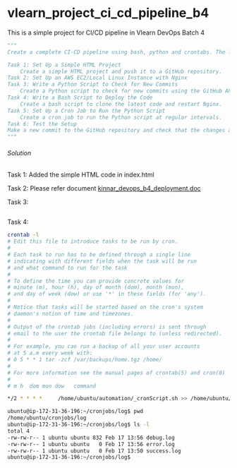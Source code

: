 # vlearn_project_ci_cd_pipeline_b4
This is a simple project for CI/CD pipeline in Vlearn DevOps Batch 4
```python
"""
Create a complete CI-CD pipeline using bash, python and crontabs. The list of tasks is specified below: 

Task 1: Set Up a Simple HTML Project 
    Create a simple HTML project and push it to a GitHub repository. 
Task 2: Set Up an AWS EC2/Local Linux Instance with Nginx
Task 3: Write a Python Script to Check for New Commits
    Create a Python script to check for new commits using the GitHub API.
Task 4: Write a Bash Script to Deploy the Code
    Create a bash script to clone the latest code and restart Nginx.
Task 5: Set Up a Cron Job to Run the Python Script
    Create a cron job to run the Python script at regular intervals.
Task 6: Test the Setup
Make a new commit to the GitHub repository and check that the changes are automatically deployed.
"""
```

###### Solution

Task 1:
    Added the simple HTML code in index.html

Task 2:
    Please refer document [kinnar_devops_b4_deployment.doc](https://docs.google.com/document/d/1o1l_LWqtSomgvfXsTkrkeFvEWWIt9HMZN48bqvCDj_c/edit?usp=sharing)

Task 3:
```bash

```
Task 4:
```bash
crontab -l
# Edit this file to introduce tasks to be run by cron.
#
# Each task to run has to be defined through a single line
# indicating with different fields when the task will be run
# and what command to run for the task
#
# To define the time you can provide concrete values for
# minute (m), hour (h), day of month (dom), month (mon),
# and day of week (dow) or use '*' in these fields (for 'any').
#
# Notice that tasks will be started based on the cron's system
# daemon's notion of time and timezones.
#
# Output of the crontab jobs (including errors) is sent through
# email to the user the crontab file belongs to (unless redirected).
#
# For example, you can run a backup of all your user accounts
# at 5 a.m every week with:
# 0 5 * * 1 tar -zcf /var/backups/home.tgz /home/
#
# For more information see the manual pages of crontab(5) and cron(8)
#
# m h  dom mon dow   command

*/2 * * * *     /home/ubuntu/automation/_cronScript.sh >> /home/ubuntu/cronjobs/log/success.log 2> /home/ubuntu/cronjobs/log/error.log >> /home/ubuntu/cronjobs/log/debug.log && sudo cp -r  /home/ubuntu/cronjobs/log/debug.log debug.txt

ubuntu@ip-172-31-36-196:~/cronjobs/log$ pwd
/home/ubuntu/cronjobs/log
ubuntu@ip-172-31-36-196:~/cronjobs/log$ ls -l
total 4
-rw-rw-r-- 1 ubuntu ubuntu 832 Feb 17 13:56 debug.log
-rw-rw-r-- 1 ubuntu ubuntu   0 Feb 17 13:56 error.log
-rw-rw-r-- 1 ubuntu ubuntu   0 Feb 17 13:50 success.log
ubuntu@ip-172-31-36-196:~/cronjobs/log$
```
